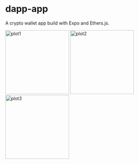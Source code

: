 # dapp-app
A crypto wallet app build with Expo and Ethers.js.


<img width="200" alt="plot1" src="https://github.com/Chrissy1209/dapp-app/assets/79960363/df75d9c2-1040-431a-9288-851251b3ce96">
<img width="200" alt="plot2" src="https://github.com/Chrissy1209/dapp-app/assets/79960363/64361f27-53a0-4756-ac16-3c712f91ee2f">
<img width="200" alt="plot3" src="https://github.com/Chrissy1209/dapp-app/assets/79960363/3f0f1bf9-2a8a-4b9d-8131-87520368cac9">
